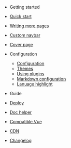- Getting started
 - [Quick start](/quickstart)
 - [Writing more pages](/more-pages)
 - [Custom navbar](/custom-navbar)
 - [Cover page](/cover)

- Configuration
  - [Configuration](/configuration)
  - [Themes](/themes)
  - [Using plugins](/plugins)
  - [Markdown configuration](/markdown)
  - [Lanuage highlight](/language-highlight)

- Guide
 - [Deploy](/deploy)
 - [Doc helper](/helpers)
 - [Compatible Vue](/vue)
 - [CDN](/cdn)

- [Changelog](/changelog)